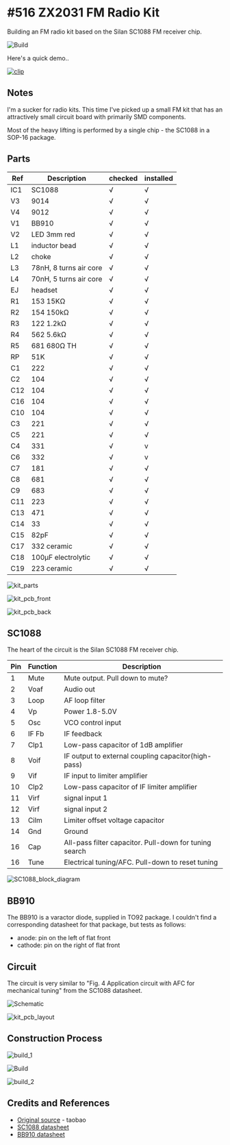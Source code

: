 # #516 ZX2031 FM Radio Kit

Building an FM radio kit based on the Silan SC1088 FM receiver chip.

![Build](./assets/ZX2031Kit_build.jpg?raw=true)

Here's a quick demo..

[![clip](https://img.youtube.com/vi/gSm3-48d0xQ/0.jpg)](https://www.youtube.com/watch?v=gSm3-48d0xQ)

## Notes

I'm a sucker for radio kits. This time I've picked up a small FM kit that has an attractively small circuit board
with primarily SMD components.

Most of the heavy lifting is performed by a single chip - the SC1088 in a SOP-16 package.

## Parts

| Ref | Description            | checked | installed |
|-----|------------------------|---------|-----------|
| IC1 | SC1088                 | √       | √         |
| V3  | 9014                   | √       | √         |
| V4  | 9012                   | √       | √         |
| V1  | BB910                  | √       | √         |
| V2  | LED 3mm red            | √       | √         |
| L1  | inductor bead          | √       | √         |
| L2  | choke                  | √       | √         |
| L3  | 78nH, 8 turns air core | √       | √         |
| L4  | 70nH, 5 turns air core | √       | √         |
| EJ  | headset                | √       | √         |
| R1  | 153 15KΩ               | √       | √         |
| R2  | 154 150kΩ              | √       | √         |
| R3  | 122 1.2kΩ              | √       | √         |
| R4  | 562 5.6kΩ              | √       | √         |
| R5  | 681 680Ω TH            | √       | √         |
| RP  | 51K                    | √       | √         |
| C1  | 222                    | √       | √         |
| C2  | 104                    | √       | √         |
| C12 | 104                    | √       | √         |
| C16 | 104                    | √       | √         |
| C10 | 104                    | √       | √         |
| C3  | 221                    | √       | √         |
| C5  | 221                    | √       | √         |
| C4  | 331                    | √       | v         |
| C6  | 332                    | √       | v         |
| C7  | 181                    | √       | √         |
| C8  | 681                    | √       | √         |
| C9  | 683                    | √       | √         |
| C11 | 223                    | √       | √         |
| C13 | 471                    | √       | √         |
| C14 | 33                     | √       | √         |
| C15 | 82pF                   | √       | √         |
| C17 | 332 ceramic            | √       | √         |
| C18 | 100µF electrolytic     | √       | √         |
| C19 | 223 ceramic            | √       | √         |

![kit_parts](./assets/kit_parts.jpg?raw=true)

![kit_pcb_front](./assets/kit_pcb_front.jpg?raw=true)

![kit_pcb_back](./assets/kit_pcb_back.jpg?raw=true)

## SC1088

The heart of the circuit is the Silan SC1088 FM receiver chip.

| Pin | Function | Description                                            |
|-----|----------|--------------------------------------------------------|
| 1   | Mute     | Mute output. Pull down to mute?                        |
| 2   | Voaf     | Audio out                                              |
| 3   | Loop     | AF loop filter                                         |
| 4   | Vp       | Power 1.8-5.0V                                         |
| 5   | Osc      | VCO control input                                      |
| 6   | IF Fb    | IF feedback                                            |
| 7   | Clp1     | Low-pass capacitor of 1dB amplifier                    |
| 8   | Voif     | IF output to external coupling capacitor(high-pass)    |
| 9   | Vif      | IF input to limiter amplifier                          |
| 10  | Clp2     | Low-pass capacitor of IF limiter amplifier             |
| 11  | Virf     | signal input 1                                         |
| 12  | Virf     | signal input 2                                         |
| 13  | Cilm     | Limiter offset voltage capacitor                       |
| 14  | Gnd      | Ground                                                 |
| 16  | Cap      | All-pass filter capacitor. Pull-down for tuning search |
| 16  | Tune     | Electrical tuning/AFC. Pull-down to reset tuning       |

![SC1088_block_diagram](./assets/SC1088_block_diagram.jpg?raw=true)

## BB910

The BB910 is a varactor diode, supplied in TO92 package. I couldn't find a corresponding datasheet for that package,
but tests as follows:

* anode: pin on the left of flat front
* cathode: pin on the right of flat front

## Circuit

The circuit is very similar to "Fig. 4 Application circuit with AFC for mechanical tuning" from the SC1088 datasheet.

![Schematic](./assets/ZX2031Kit_schematic.jpg?raw=true)

![kit_pcb_layout](./assets/kit_pcb_layout.jpg?raw=true)

## Construction Process

![build_1](./assets/build_1.jpg?raw=true)

![Build](./assets/ZX2031Kit_build.jpg?raw=true)

![build_2](./assets/build_2.jpg?raw=true)

## Credits and References

* [Original source](https://item.taobao.com/item.htm?id=549629110893) - taobao
* [SC1088 datasheet](https://www.digchip.com/datasheets/parts/datasheet/433/SC1088-pdf.php)
* [BB910 datasheet](https://www.digchip.com/datasheets/parts/datasheet/364/BB910.php)
